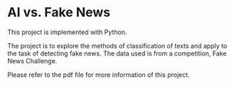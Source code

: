 # AI vs. Fake News

This project is implemented with Python.

The project is to explore the methods of classification of texts and apply to the task of detecting fake news. The data used is from a competition, Fake News Challenge. 

Please refer to the pdf file for more information of this project. 
